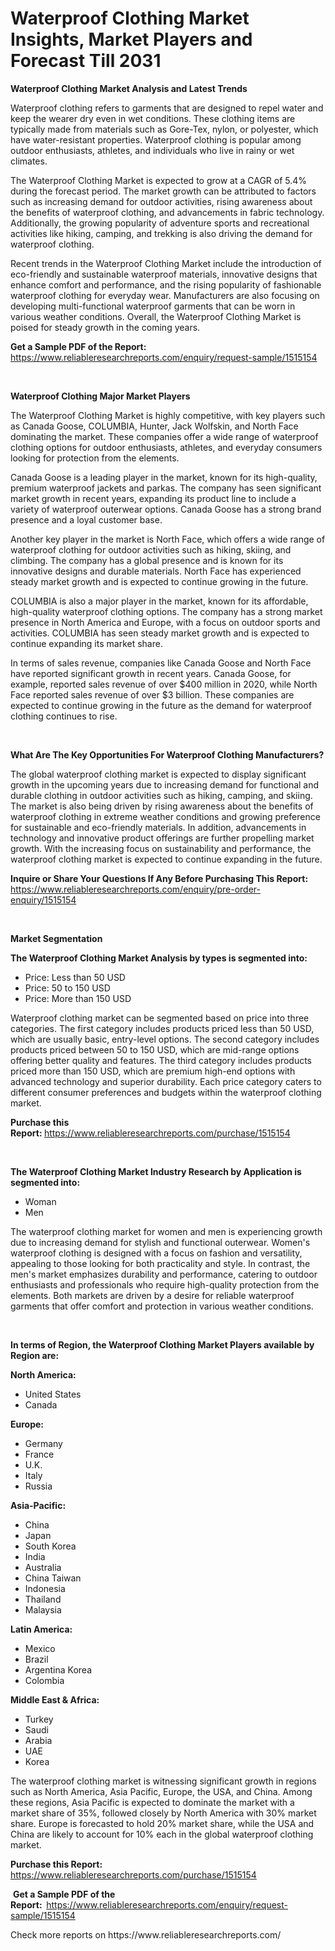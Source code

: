 <p><h1>Waterproof Clothing Market Insights, Market Players and Forecast Till 2031</h1></p><p><strong>Waterproof Clothing Market Analysis and Latest Trends</strong></p>
<p><p>Waterproof clothing refers to garments that are designed to repel water and keep the wearer dry even in wet conditions. These clothing items are typically made from materials such as Gore-Tex, nylon, or polyester, which have water-resistant properties. Waterproof clothing is popular among outdoor enthusiasts, athletes, and individuals who live in rainy or wet climates.</p><p>The Waterproof Clothing Market is expected to grow at a CAGR of 5.4% during the forecast period. The market growth can be attributed to factors such as increasing demand for outdoor activities, rising awareness about the benefits of waterproof clothing, and advancements in fabric technology. Additionally, the growing popularity of adventure sports and recreational activities like hiking, camping, and trekking is also driving the demand for waterproof clothing.</p><p>Recent trends in the Waterproof Clothing Market include the introduction of eco-friendly and sustainable waterproof materials, innovative designs that enhance comfort and performance, and the rising popularity of fashionable waterproof clothing for everyday wear. Manufacturers are also focusing on developing multi-functional waterproof garments that can be worn in various weather conditions. Overall, the Waterproof Clothing Market is poised for steady growth in the coming years.</p></p>
<p><strong>Get a Sample PDF of the Report:&nbsp;</strong> <a href="https://www.reliableresearchreports.com/enquiry/request-sample/1515154">https://www.reliableresearchreports.com/enquiry/request-sample/1515154</a></p>
<p>&nbsp;</p>
<p><strong>Waterproof Clothing Major Market Players</strong></p>
<p><p>The Waterproof Clothing Market is highly competitive, with key players such as Canada Goose, COLUMBIA, Hunter, Jack Wolfskin, and North Face dominating the market. These companies offer a wide range of waterproof clothing options for outdoor enthusiasts, athletes, and everyday consumers looking for protection from the elements.</p><p>Canada Goose is a leading player in the market, known for its high-quality, premium waterproof jackets and parkas. The company has seen significant market growth in recent years, expanding its product line to include a variety of waterproof outerwear options. Canada Goose has a strong brand presence and a loyal customer base.</p><p>Another key player in the market is North Face, which offers a wide range of waterproof clothing for outdoor activities such as hiking, skiing, and climbing. The company has a global presence and is known for its innovative designs and durable materials. North Face has experienced steady market growth and is expected to continue growing in the future.</p><p>COLUMBIA is also a major player in the market, known for its affordable, high-quality waterproof clothing options. The company has a strong market presence in North America and Europe, with a focus on outdoor sports and activities. COLUMBIA has seen steady market growth and is expected to continue expanding its market share.</p><p>In terms of sales revenue, companies like Canada Goose and North Face have reported significant growth in recent years. Canada Goose, for example, reported sales revenue of over $400 million in 2020, while North Face reported sales revenue of over $3 billion. These companies are expected to continue growing in the future as the demand for waterproof clothing continues to rise.</p></p>
<p>&nbsp;</p>
<p><strong>What Are The Key Opportunities For Waterproof Clothing Manufacturers?</strong></p>
<p><p>The global waterproof clothing market is expected to display significant growth in the upcoming years due to increasing demand for functional and durable clothing in outdoor activities such as hiking, camping, and skiing. The market is also being driven by rising awareness about the benefits of waterproof clothing in extreme weather conditions and growing preference for sustainable and eco-friendly materials. In addition, advancements in technology and innovative product offerings are further propelling market growth. With the increasing focus on sustainability and performance, the waterproof clothing market is expected to continue expanding in the future.</p></p>
<p><strong>Inquire or Share Your Questions If Any Before Purchasing This Report:</strong> <a href="https://www.reliableresearchreports.com/enquiry/pre-order-enquiry/1515154">https://www.reliableresearchreports.com/enquiry/pre-order-enquiry/1515154</a></p>
<p>&nbsp;</p>
<p><strong>Market Segmentation</strong></p>
<p><strong>The Waterproof Clothing Market Analysis by types is segmented into:</strong></p>
<p><ul><li>Price: Less than 50 USD</li><li>Price: 50 to 150 USD</li><li>Price: More than 150 USD</li></ul></p>
<p><p>Waterproof clothing market can be segmented based on price into three categories. The first category includes products priced less than 50 USD, which are usually basic, entry-level options. The second category includes products priced between 50 to 150 USD, which are mid-range options offering better quality and features. The third category includes products priced more than 150 USD, which are premium high-end options with advanced technology and superior durability. Each price category caters to different consumer preferences and budgets within the waterproof clothing market.</p></p>
<p><strong>Purchase this Report:&nbsp;</strong><a href="https://www.reliableresearchreports.com/purchase/1515154">https://www.reliableresearchreports.com/purchase/1515154</a></p>
<p>&nbsp;</p>
<p><strong>The Waterproof Clothing Market Industry Research by Application is segmented into:</strong></p>
<p><ul><li>Woman</li><li>Men</li></ul></p>
<p><p>The waterproof clothing market for women and men is experiencing growth due to increasing demand for stylish and functional outerwear. Women's waterproof clothing is designed with a focus on fashion and versatility, appealing to those looking for both practicality and style. In contrast, the men's market emphasizes durability and performance, catering to outdoor enthusiasts and professionals who require high-quality protection from the elements. Both markets are driven by a desire for reliable waterproof garments that offer comfort and protection in various weather conditions.</p></p>
<p>&nbsp;</p>
<p><strong>In terms of Region, the Waterproof Clothing Market Players available by Region are:</strong></p>
<p>
    <p> <strong> North America: </strong>
        <ul>
            <li>United States</li>
            <li>Canada</li>
        </ul>
        </p> 
    <p> <strong> Europe: </strong>
        <ul>
            <li>Germany</li>
            <li>France</li>
            <li>U.K.</li>
            <li>Italy</li>
            <li>Russia</li>
        </ul>
        </p> 
    <p> <strong> Asia-Pacific: </strong>
        <ul>
            <li>China</li>
            <li>Japan</li>
            <li>South Korea</li>
            <li>India</li>
            <li>Australia</li>
            <li>China Taiwan</li>
            <li>Indonesia</li>
            <li>Thailand</li>
            <li>Malaysia</li>
        </ul>
        </p> 
    <p> <strong> Latin America: </strong>
        <ul>
            <li>Mexico</li>
            <li>Brazil</li>
            <li>Argentina Korea</li>
            <li>Colombia</li>
        </ul>
        </p> 
    <p> <strong> Middle East & Africa: </strong>
        <ul>
            <li>Turkey</li>
            <li>Saudi</li>
            <li>Arabia</li>
            <li>UAE</li>
            <li>Korea</li>
        </ul>
    </p>
    </p>
<p><p>The waterproof clothing market is witnessing significant growth in regions such as North America, Asia Pacific, Europe, the USA, and China. Among these regions, Asia Pacific is expected to dominate the market with a market share of 35%, followed closely by North America with 30% market share. Europe is forecasted to hold 20% market share, while the USA and China are likely to account for 10% each in the global waterproof clothing market.</p></p>
<p><strong>Purchase this Report: </strong><a href="https://www.reliableresearchreports.com/purchase/1515154">https://www.reliableresearchreports.com/purchase/1515154</a></p>
<p>&nbsp;<strong>Get a Sample PDF of the Report:&nbsp;&nbsp;</strong><a href="https://www.reliableresearchreports.com/enquiry/request-sample/1515154">https://www.reliableresearchreports.com/enquiry/request-sample/1515154</a></p>
<p><strong></strong></p>
<p>Check more reports on https://www.reliableresearchreports.com/</p>